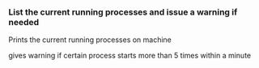### List the current running processes and issue a warning if needed

Prints the current running processes on machine

gives warning if certain process starts more than 5 times within a minute
